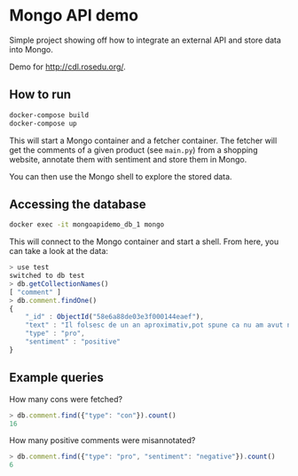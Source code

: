 # Mongo API demo

Simple project showing off how to integrate an external API and store data
into Mongo.

Demo for http://cdl.rosedu.org/.


## How to run

```bash
docker-compose build
docker-compose up
```

This will start a Mongo container and a fetcher container. The fetcher will
get the comments of a given product (see `main.py`) from a shopping website,
annotate them with sentiment and store them in Mongo.

You can then use the Mongo shell to explore the stored data.

## Accessing the database

```bash
docker exec -it mongoapidemo_db_1 mongo
```

This will connect to the Mongo container and start a shell. From here, you can
take a look at the data:

```javascript
> use test
switched to db test
> db.getCollectionNames()
[ "comment" ]
> db.comment.findOne()
{
	"_id" : ObjectId("58e6a88de03e3f000144eaef"),
	"text" : "Il folsesc de un an aproximativ,pot spune ca nu am avut nici cea mai mica problema cu el, reda toate pozele/filmele. L-am folosit si pe un ps3, merge excelent. Foarte multumit",
	"type" : "pro",
	"sentiment" : "positive"
}
```

## Example queries

How many cons were fetched?

```javascript
> db.comment.find({"type": "con"}).count()
16
```

How many positive comments were misannotated?

```javascript
> db.comment.find({"type": "pro", "sentiment": "negative"}).count()
6
```

